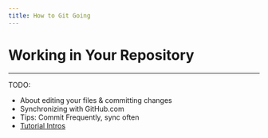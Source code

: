 ```yaml
---
title: How to Git Going
---
```

# Working in Your Repository

----

TODO:

* About editing your files & committing changes
* Synchronizing with GitHub.com
* Tips: Commit Frequently, sync often
* [Tutorial Intros](../GitBetter/ReadMe.md)
